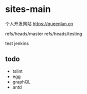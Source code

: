 # sites-main
个人开发网站  https://queenlan.cn

refs/heads/master
refs/heads/testing

test jenkins


## todo

* tslint
* egg
* graphQL
* antd